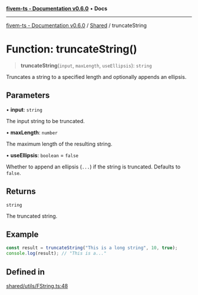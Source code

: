 [**fivem-ts - Documentation v0.6.0**](../../../README.md) • **Docs**

***

[fivem-ts - Documentation v0.6.0](../../../README.md) / [Shared](../README.md) / truncateString

# Function: truncateString()

> **truncateString**(`input`, `maxLength`, `useEllipsis`): `string`

Truncates a string to a specified length and optionally appends an ellipsis.

## Parameters

• **input**: `string`

The input string to be truncated.

• **maxLength**: `number`

The maximum length of the resulting string.

• **useEllipsis**: `boolean` = `false`

Whether to append an ellipsis (`...`) if the string is truncated. Defaults to `false`.

## Returns

`string`

The truncated string.

## Example

```ts
const result = truncateString("This is a long string", 10, true);
console.log(result); // "This is a..."
```

## Defined in

[shared/utils/FString.ts:48](https://github.com/Purpose-Dev/fivem-ts/blob/main/src/shared/utils/FString.ts#L48)
